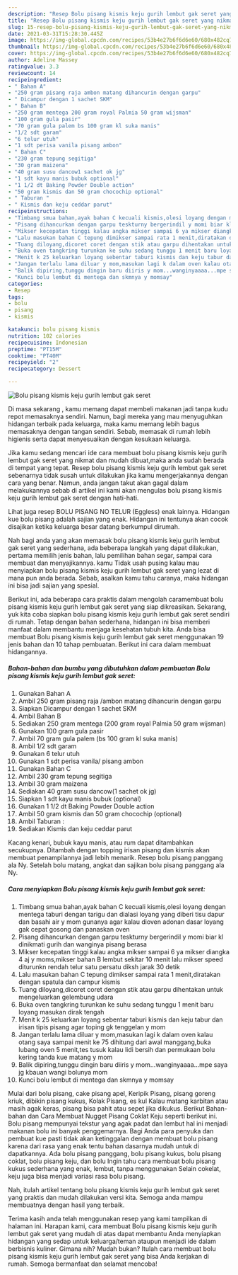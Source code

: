 ```yaml
---
description: "Resep Bolu pisang kismis keju gurih lembut gak seret yang nikmat dan Mudah Dibuat"
title: "Resep Bolu pisang kismis keju gurih lembut gak seret yang nikmat dan Mudah Dibuat"
slug: 15-resep-bolu-pisang-kismis-keju-gurih-lembut-gak-seret-yang-nikmat-dan-mudah-dibuat
date: 2021-03-31T15:28:30.445Z
image: https://img-global.cpcdn.com/recipes/53b4e27b6f6d6e60/680x482cq70/bolu-pisang-kismis-keju-gurih-lembut-gak-seret-foto-resep-utama.jpg
thumbnail: https://img-global.cpcdn.com/recipes/53b4e27b6f6d6e60/680x482cq70/bolu-pisang-kismis-keju-gurih-lembut-gak-seret-foto-resep-utama.jpg
cover: https://img-global.cpcdn.com/recipes/53b4e27b6f6d6e60/680x482cq70/bolu-pisang-kismis-keju-gurih-lembut-gak-seret-foto-resep-utama.jpg
author: Adeline Massey
ratingvalue: 3.3
reviewcount: 14
recipeingredient:
- " Bahan A"
- "250 gram pisang raja ambon matang dihancurin dengan garpu"
- " Dicampur dengan 1 sachet SKM"
- " Bahan B"
- "250 gram mentega 200 gram royal Palmia 50 gram wijsman"
- "100 gram gula pasir"
- "70 gram gula palem bs 100 gram kl suka manis"
- "1/2 sdt garam"
- "6 telur utuh"
- "1 sdt perisa vanila pisang ambon"
- " Bahan C"
- "230 gram tepung segitiga"
- "30 gram maizena"
- "40 gram susu dancow1 sachet ok jg"
- "1 sdt kayu manis bubuk optional"
- "1 1/2 dt Baking Powder Double action"
- "50 gram kismis dan 50 gram chocochip optional"
- " Taburan "
- " Kismis dan keju ceddar parut"
recipeinstructions:
- "Timbang smua bahan,ayak bahan C kecuali kismis,olesi loyang dengan mentega taburi dengan tarigu dan dialasi loyang yang diberi tisu dapur dan basahi air y mom gunanya agar kalau dioven adonan dasar loyang gak cepat gosong dan panaskan oven"
- "Pisang dihancurkan dengan garpu teskturny bergerindil y momi biar kl dinikmati gurih dan wanginya pisang berasa"
- "Mikser kecepatan tinggi kalau angka mikser sampai 6 ya mikser diangka 4 aj y moms,mikser bahan B lembut sekitar 10 menit lalu mikser speed diturunkn rendah telur satu persatu diksh jarak 30 detik"
- "Lalu masukan bahan C tepung dimikser sampai rata 1 menit,diratakan dengan spatula dan campur kismis"
- "Tuang diloyang,dicoret coret dengan stik atau garpu dihentakan untuk mengeluarkan gelembung udara"
- "Buka oven tangkring turunkan ke suhu sedang tunggu 1 menit baru loyang masukan dirak tengah"
- "Menit k 25 keluarkan loyang sebentar taburi kismis dan keju tabur dan irisan tipis pisang agar toping gk tenggelan y mom"
- "Jangan terlalu lama diluar y mom,masukan lagi k dalam oven kalau otang saya sampai menit ke 75 dihitung dari awal manggang,buka lubang oven 5 menit,tes tusuk kalau lidi bersih dan permukaan bolu kering tanda kue matang y mom"
- "Balik dipiring,tunggu dingin baru diiris y mom...wanginyaaaa...mpe saya jg kbauan wangi bolunya mom"
- "Kunci bolu lembut di mentega dan skmnya y momsay"
categories:
- Resep
tags:
- bolu
- pisang
- kismis

katakunci: bolu pisang kismis 
nutrition: 102 calories
recipecuisine: Indonesian
preptime: "PT15M"
cooktime: "PT40M"
recipeyield: "2"
recipecategory: Dessert

---
```



![Bolu pisang kismis keju gurih lembut gak seret](https://img-global.cpcdn.com/recipes/53b4e27b6f6d6e60/680x482cq70/bolu-pisang-kismis-keju-gurih-lembut-gak-seret-foto-resep-utama.jpg)

Di masa  sekarang , kamu memang dapat membeli makanan jadi tanpa kudu repot memasaknya sendiri. Namun, bagi mereka yang mau menyuguhkan hidangan terbaik pada keluarga, maka kamu memang lebih bagus memasaknya dengan tangan sendiri. Sebab, memasak di rumah lebih higienis serta dapat menyesuaikan dengan kesukaan keluarga.

Jika kamu sedang mencari ide cara membuat bolu pisang kismis keju gurih lembut gak seret yang nikmat dan mudah dibuat,maka anda sudah berada di tempat yang tepat. Resep bolu pisang kismis keju gurih lembut gak seret  sebenarnya tidak susah untuk dilakukan jika kamu mengerjakannya dengan cara yang benar. Namun, anda jangan takut akan gagal dalam melakukannya 
sebab di artikel ini kami akan mengulas bolu pisang kismis keju gurih lembut gak seret dengan hati-hati.  

Lihat juga resep BOLU PISANG NO TELUR (Eggless) enak lainnya. Hidangan kue bolu pisang adalah sajian yang enak. Hidangan ini tentunya akan cocok disajikan ketika keluarga besar datang berkumpul dirumah.

Nah bagi anda yang akan memasak bolu pisang kismis keju gurih lembut gak seret yang sederhana, ada beberapa langkah yang dapat dilakukan, pertama memilih jenis bahan, lalu pemilihan bahan segar, sampai cara membuat dan menyajikannya. kamu Tidak usah pusing kalau mau menyiapkan bolu pisang kismis keju gurih lembut gak seret yang lezat di mana pun anda berada. Sebab, asalkan kamu  tahu caranya, maka hidangan ini bisa jadi sajian yang spesial.

Berikut ini, ada beberapa cara praktis  dalam mengolah caramembuat bolu pisang kismis keju gurih lembut gak seret yang siap dikreasikan. Sekarang, yuk kita coba siapkan bolu pisang kismis keju gurih lembut gak seret sendiri di rumah. Tetap dengan bahan sederhana, hidangan ini bisa memberi manfaat dalam membantu menjaga kesehatan tubuh kita. Anda bisa membuat Bolu pisang kismis keju gurih lembut gak seret menggunakan 19 jenis bahan dan 10 tahap pembuatan. Berikut ini cara dalam membuat hidangannya.

<!--inarticleads1-->

##### Bahan-bahan dan bumbu yang dibutuhkan dalam pembuatan Bolu pisang kismis keju gurih lembut gak seret:

1. Gunakan  Bahan A
1. Ambil 250 gram pisang raja /ambon matang dihancurin dengan garpu
1. Siapkan  Dicampur dengan 1 sachet SKM
1. Ambil  Bahan B
1. Sediakan 250 gram mentega (200 gram royal Palmia 50 gram wijsman)
1. Gunakan 100 gram gula pasir
1. Ambil 70 gram gula palem (bs 100 gram kl suka manis)
1. Ambil 1/2 sdt garam
1. Gunakan 6 telur utuh
1. Gunakan 1 sdt perisa vanila/ pisang ambon
1. Gunakan  Bahan C
1. Ambil 230 gram tepung segitiga
1. Ambil 30 gram maizena
1. Sediakan 40 gram susu dancow(1 sachet ok jg)
1. Siapkan 1 sdt kayu manis bubuk (optional)
1. Gunakan 1 1/2 dt Baking Powder Double action
1. Ambil 50 gram kismis dan 50 gram chocochip (optional)
1. Ambil  Taburan :
1. Sediakan  Kismis dan keju ceddar parut


Kacang kenari, bubuk kayu manis, atau rum dapat ditambahkan secukupnya. Ditambah dengan topping irisan pisang dan kismis akan membuat penampilannya jadi lebih menarik. Resep bolu pisang panggang ala Ny. Setelah bolu matang, angkat dan sajikan bolu pisang panggang ala Ny. 

<!--inarticleads2-->

##### Cara menyiapkan Bolu pisang kismis keju gurih lembut gak seret:

1. Timbang smua bahan,ayak bahan C kecuali kismis,olesi loyang dengan mentega taburi dengan tarigu dan dialasi loyang yang diberi tisu dapur dan basahi air y mom gunanya agar kalau dioven adonan dasar loyang gak cepat gosong dan panaskan oven
1. Pisang dihancurkan dengan garpu teskturny bergerindil y momi biar kl dinikmati gurih dan wanginya pisang berasa
1. Mikser kecepatan tinggi kalau angka mikser sampai 6 ya mikser diangka 4 aj y moms,mikser bahan B lembut sekitar 10 menit lalu mikser speed diturunkn rendah telur satu persatu diksh jarak 30 detik
1. Lalu masukan bahan C tepung dimikser sampai rata 1 menit,diratakan dengan spatula dan campur kismis
1. Tuang diloyang,dicoret coret dengan stik atau garpu dihentakan untuk mengeluarkan gelembung udara
1. Buka oven tangkring turunkan ke suhu sedang tunggu 1 menit baru loyang masukan dirak tengah
1. Menit k 25 keluarkan loyang sebentar taburi kismis dan keju tabur dan irisan tipis pisang agar toping gk tenggelan y mom
1. Jangan terlalu lama diluar y mom,masukan lagi k dalam oven kalau otang saya sampai menit ke 75 dihitung dari awal manggang,buka lubang oven 5 menit,tes tusuk kalau lidi bersih dan permukaan bolu kering tanda kue matang y mom
1. Balik dipiring,tunggu dingin baru diiris y mom...wanginyaaaa...mpe saya jg kbauan wangi bolunya mom
1. Kunci bolu lembut di mentega dan skmnya y momsay


Mulai dari bolu pisang, cake pisang apel, Keripik Pisang, pisang goreng kriuk, dibikin pisang kukus, Kolak Pisang, es kul Kalau matang karbitan atau masih agak keras, pisang bisa pahit atau sepet jika dikukus. Berikut Bahan-bahan dan Cara Membuat Nugget Pisang Coklat Keju seperti berikut ini. Bolu pisang mempunyai tekstur yang agak padat dan lembut hal ini menjadi makanan bolu ini banyak penggemarnya. Bagi Anda para penyuka dan pembuat kue pasti tidak akan ketinggalan dengan membuat bolu pisang karena dari rasa yang enak tentu bahan dasarnya mudah untuk di dapatkannya. Ada bolu pisang panggang, bolu pisang kukus, bolu pisang coklat, bolu pisang keju, dan bolu Ingin tahu cara membuat bolu pisang kukus sederhana yang enak, lembut, tanpa menggunakan Selain cokelat, keju juga bisa menjadi variasi rasa bolu pisang. 

Nah, itulah artikel tentang  bolu pisang kismis keju gurih lembut gak seret  yang praktis dan mudah dilakukan versi kita. Semoga anda mampu membuatnya dengan hasil yang terbaik. 

Terima kasih anda telah menggunakan resep yang kami tampilkan di halaman ini. Harapan kami, cara membuat  Bolu pisang kismis keju gurih lembut gak seret yang mudah di atas dapat membantu Anda menyiapkan hidangan yang sedap untuk keluarga/teman ataupun menjadi ide dalam berbisnis kuliner. Gimana nih? Mudah bukan? Itulah cara membuat bolu pisang kismis keju gurih lembut gak seret yang bisa Anda kerjakan di rumah. Semoga bermanfaat dan selamat mencoba!


